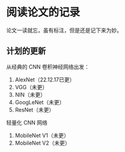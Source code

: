 # 阅读论文的记录

论文一读就忘，虽有标注，但是还是记下来为妙。

## 计划的更新

从经典的 CNN 卷积神经网络出发：

1. AlexNet（22.12.17已更）
2. VGG（未更）
3. NIN（未更）
4. GoogLeNet（未更）
5. ResNet（未更）

轻量化 CNN 网络

1. MobileNet V1（未更）
2. MobileNet V2（未更）
